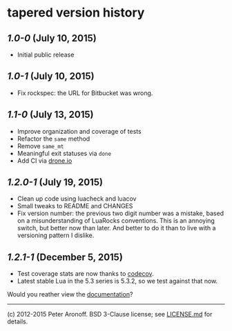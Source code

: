 # tapered version history

## *1.0-0* (July 10, 2015)

+ Initial public release

## *1.0-1* (July 10, 2015)

+ Fix rockspec: the URL for Bitbucket was wrong.

## *1.1-0* (July 13, 2015)

+ Improve organization and coverage of tests
+ Refactor the `same` method
+ Remove `same_mt`
+ Meaningful exit statuses via `done`
+ Add CI via [drone.io][dio]

## *1.2.0-1* (July 19, 2015)

+ Clean up code using luacheck and luacov
+ Small tweaks to README and CHANGES
+ Fix version number: the previous two digit number was a mistake, based on
  a misunderstanding of LuaRocks conventions. This is an annoying switch, but
  better now than later. And better to do it than to live with a versioning
  pattern I dislike.

## *1.2.1-1* (December 5, 2015)

+ Test coverage stats are now thanks to [codecov][codecov].
+ Latest stable Lua in the 5.3 series is 5.3.2, so we test against that now.

[codecov]: https://codecov.io


Would you reather view the [documentation][d]?

[d]: /README.md
[dio]: https://drone.io/bitbucket.org/telemachus/tapered/latest
---

(c) 2012-2015 Peter Aronoff. BSD 3-Clause license; see [LICENSE.md][l] for
details.

[l]: /LICENSE.md

